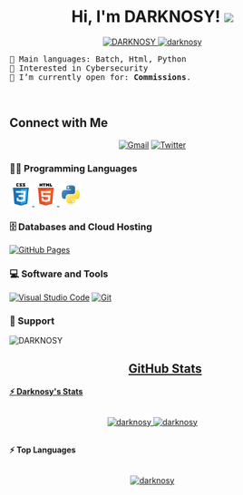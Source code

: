 <!-- Stolen from https://github.com/Bouaskaoun -->
<h1 align="center">
Hi, I'm DARKNOSY!
	<a href="https://github.com/Bouaskaoun" target="_self">
		<img src="https://media.giphy.com/media/hvRJCLFzcasrR4ia7z/giphy.gif" width="30">
	</a>
</h1>
<p align="center">
	<a href="https://github.com/DARKNOSY">
		<img src="https://komarev.com/ghpvc/?username=darknosy&label=Profile%20views&color=0e75b6&style=flat" alt="DARKNOSY" />
	</a>
	<a href="https://github.com/darknosy">
		<img src="https://img.shields.io/github/followers/darknosy?label=Followers" alt="darknosy" />
	</a>
</p>

<pre>
🌟 Main languages: Batch, Html, Python
🚩 Interested in Cybersecurity
🤔 I’m currently open for: <b>Commissions</b>.
</pre>

<br/>

## Connect with Me

<p align="center">
	<a href="mailto:dark.help@yahoo.com"><img img src="https://img.shields.io/badge/gmail-%23EA4335.svg?style=plastic&logo=gmail&logoColor=white" alt="Gmail"/></a>
	<a href="https://twitter.com/darknosy1"><img src="https://img.shields.io/badge/twitter-%230A66C2.svg?style=plastic&logo=twitter&logoColor=white" alt="Twitter"/></a>
</p>

### 👨‍💻 Programming Languages

<p align="left"> <a href="https://www.w3schools.com/css/" target="_blank" rel="noreferrer"> 
<img src="https://raw.githubusercontent.com/devicons/devicon/master/icons/css3/css3-original-wordmark.svg" alt="css3" width="40" height="40"/> </a> <a href="https://www.w3.org/html/" target="_blank" rel="noreferrer"> <img src="https://raw.githubusercontent.com/devicons/devicon/master/icons/html5/html5-original-wordmark.svg" alt="html5" width="40" height="40"/> </a> <a href="https://www.python.org" target="_blank" rel="noreferrer"> <img src="https://raw.githubusercontent.com/devicons/devicon/master/icons/python/python-original.svg" alt="python" width="40" height="40"/> </a> </p>

### 🗄️ Databases and Cloud Hosting

<p>
    <a href="https://github.com/darknosy"><img alt="GitHub Pages" src="https://img.shields.io/badge/GitHub%20Pages-222222.svg?logo=github&logoColor=white"></a>
</p>

### 💻 Software and Tools

<p>
    <a href="https://github.com/darknosy"><img alt="Visual Studio Code" src="https://img.shields.io/badge/Visual%20Studio%20Code-0078d7.svg?logo=visual-studio-code&logoColor=white"></a>
    <a href="https://github.com/darknosy"><img alt="Git" src="https://img.shields.io/badge/Git%20-%23F05033.svg?logo=git&logoColor=white"></a>
</p>

### 💸 Support
<p>
 <a href="https://ko-fi.com/DARKNOSY"> <img align="left" src="https://cdn.ko-fi.com/cdn/kofi3.png?v=3" height="50" width="210" alt="DARKNOSY"/a>
</p>
</br>

## GitHub Stats

<summary><b>⚡ Darknosy's Stats</b></summary>
<br/>

<p align="center">
	<a href="https://github.com/Darknosy">
	<img width="49.5%" src="https://github-readme-stats-git-masterrstaa-rickstaa.vercel.app/api?username=darknosy&show_icons=true" alt="darknosy">
	<img width="49.5%" src="https://github-readme-streak-stats.herokuapp.com/?user=darknosy" alt="darknosy">
	</a>
	<br/>
</p>
<br/>

<summary><b>⚡ Top Languages</b></summary>
<br/>

<p align="center">
	<a href="https://github.com/Darknosy">
	<img src="https://github-readme-stats.vercel.app/api/top-langs/?username=darknosy&langs_count=8&layout=compact" alt="darknosy">
	</a>
	<br/>
<br/>
<br/>
